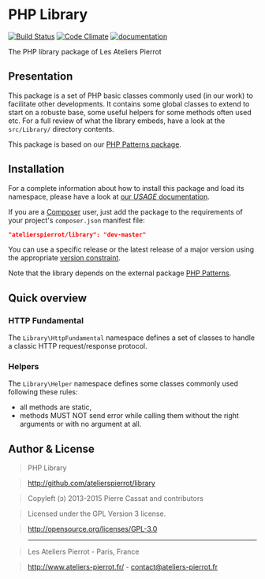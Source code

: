 PHP Library
===========

[![Build Status](http://travis-ci.org/atelierspierrot/library.svg?branch=master)](http://travis-ci.org/atelierspierrot/library)
[![Code Climate](http://codeclimate.com/github/atelierspierrot/library/badges/gpa.svg)](http://codeclimate.com/github/atelierspierrot/library)
[![documentation](http://img.ateliers-pierrot-static.fr/read-the-doc.svg)](http://docs.ateliers-pierrot.fr/library/)

The PHP library package of Les Ateliers Pierrot


Presentation
------------

This package is a set of PHP basic classes commonly used (in our work) to facilitate
other developments. It contains some global classes to extend to start on a robuste base,
some useful helpers for some methods often used etc. For a full review of what the library
embeds, have a look at the `src/Library/` directory contents.

This package is based on our [PHP Patterns package](http://github.com/atelierspierrot/patterns).


Installation
------------

For a complete information about how to install this package and load its namespace, 
please have a look at [our *USAGE* documentation](http://github.com/atelierspierrot/atelierspierrot/blob/master/USAGE.md).

If you are a [Composer](http://getcomposer.org/) user, just add the package to the 
requirements of your project's `composer.json` manifest file:

```json
"atelierspierrot/library": "dev-master"
```

You can use a specific release or the latest release of a major version using the appropriate
[version constraint](http://getcomposer.org/doc/01-basic-usage.md#package-versions).

Note that the library depends on the external package [PHP Patterns](https://github.com/atelierspierrot/patterns).


Quick overview
--------------

### HTTP Fundamental

The `Library\HttpFundamental` namespace defines a set of classes to handle a classic HTTP
request/response protocol.

### Helpers

The `Library\Helper` namespace defines some classes commonly used following these rules:

- all methods are static,
- methods MUST NOT send error while calling them without the right arguments or with no
  argument at all.


Author & License
----------------

>    PHP Library

>    http://github.com/atelierspierrot/library

>    Copyleft (ↄ) 2013-2015 Pierre Cassat and contributors

>    Licensed under the GPL Version 3 license.

>    http://opensource.org/licenses/GPL-3.0

>    ----

>    Les Ateliers Pierrot - Paris, France

>    <http://www.ateliers-pierrot.fr/> - <contact@ateliers-pierrot.fr>
